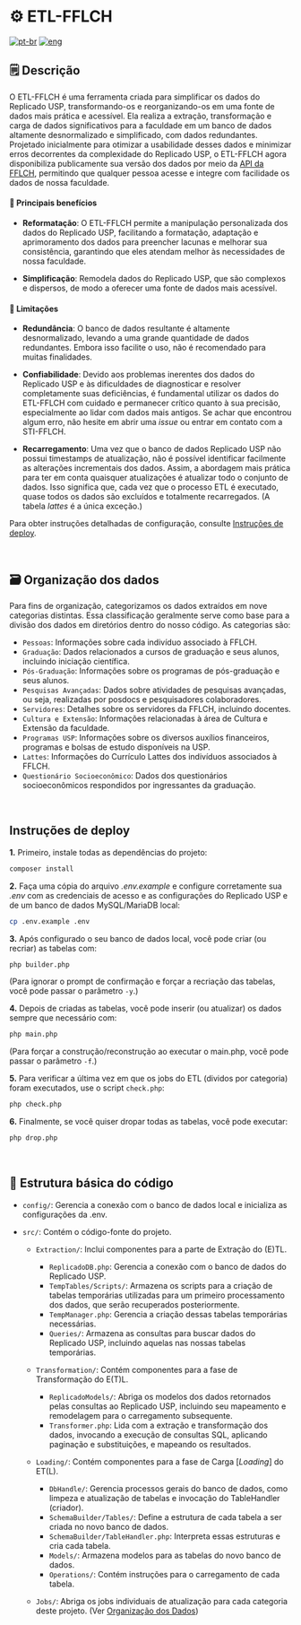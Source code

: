 # ⚙️ ETL-FFLCH

[![pt-br](https://img.shields.io/badge/lang-pt--br-red.svg)](https://github.com/fflch/etl/blob/main/README.md)
[![eng](https://img.shields.io/badge/lang-en-blue.svg)](https://github.com/fflch/etl/blob/main/README.eng.md)

## 🗒️ Descrição

O ETL-FFLCH é uma ferramenta criada para simplificar os dados do Replicado USP, transformando-os e reorganizando-os em uma fonte de dados mais prática e acessível. Ela realiza a extração, transformação e carga de dados significativos para a faculdade em um banco de dados altamente desnormalizado e simplificado, com dados redundantes. Projetado inicialmente para otimizar a usabilidade desses dados e minimizar erros decorrentes da complexidade do Replicado USP, o ETL-FFLCH agora disponibiliza publicamente sua versão dos dados por meio da [API da FFLCH](https://api.fflch.usp.br), permitindo que qualquer pessoa acesse e integre com facilidade os dados de nossa faculdade.

#### 🌟 Principais benefícios

- **Reformatação**: O ETL-FFLCH permite a manipulação personalizada dos dados do Replicado USP, facilitando a formatação, adaptação e aprimoramento dos dados para preencher lacunas e melhorar sua consistência, garantindo que eles atendam melhor às necessidades de nossa faculdade.

- **Simplificação**: Remodela dados do Replicado USP, que são complexos e dispersos, de modo a oferecer uma fonte de dados mais acessível.


#### 🚧 Limitações

 - **Redundância**: O banco de dados resultante é altamente desnormalizado, levando a uma grande quantidade de dados redundantes. Embora isso facilite o uso, não é recomendado para muitas finalidades.

 - **Confiabilidade**: Devido aos problemas inerentes dos dados do Replicado USP e às dificuldades de diagnosticar e resolver completamente suas deficiências, é fundamental utilizar os dados do ETL-FFLCH com cuidado e permanecer crítico quanto à sua precisão, especialmente ao lidar com dados mais antigos. Se achar que encontrou algum erro, não hesite em abrir uma *issue* ou entrar em contato com a STI-FFLCH.
 
 - **Recarregamento**: Uma vez que o banco de dados Replicado USP não possui timestamps de atualização, não é possível identificar facilmente as alterações incrementais dos dados. Assim, a abordagem mais prática para ter em conta quaisquer atualizações é atualizar todo o conjunto de dados. Isso significa que, cada vez que o processo ETL é executado, quase todos os dados são excluídos e totalmente recarregados. (A tabela *lattes* é a única exceção.)

 Para obter instruções detalhadas de configuração, consulte [Instruções de deploy](#instruções-de-deploy).

<br>

## 🗃️ Organização dos dados

Para fins de organização, categorizamos os dados extraídos em nove categorias distintas. Essa classificação geralmente serve como base para a divisão dos dados em diretórios dentro do nosso código. As categorias são:

- `Pessoas`: Informações sobre cada indivíduo associado à FFLCH.
- `Graduação`: Dados relacionados a cursos de graduação e seus alunos, incluindo iniciação científica.
- `Pós-Graduação`: Informações sobre os programas de pós-graduação e seus alunos.
- `Pesquisas Avançadas`: Dados sobre atividades de pesquisas avançadas, ou seja, realizadas por posdocs e pesquisadores colaboradores.
- `Servidores`: Detalhes sobre os servidores da FFLCH, incluindo docentes.
- `Cultura e Extensão`: Informações relacionadas à área de Cultura e Extensão da faculdade.
- `Programas USP`: Informações sobre os diversos auxílios financeiros, programas e bolsas de estudo disponíveis na USP.
- `Lattes`: Informações do Currículo Lattes dos indivíduos associados à FFLCH.
- `Questionário Socioeconômico`: Dados dos questionários socioeconômicos respondidos por ingressantes da graduação.

<br>

## Instruções de deploy

**1.** Primeiro, instale todas as dependências do projeto:

```sh
composer install
```

**2.** Faça uma cópia do arquivo *.env.example* e configure corretamente sua *.env* com as credenciais de acesso e as configurações do Replicado USP e de um banco de dados MySQL/MariaDB local:

```sh
cp .env.example .env
```

**3.** Após configurado o seu banco de dados local, você pode criar (ou recriar) as tabelas com:

```sh
php builder.php
```

(Para ignorar o prompt de confirmação e forçar a recriação das tabelas, você pode passar o parâmetro `-y`.)

**4.** Depois de criadas as tabelas, você pode inserir (ou atualizar) os dados sempre que necessário com:

```sh
php main.php
```

(Para forçar a construção/reconstrução ao executar o main.php, você pode passar o parâmetro `-f`.)

**5.** Para verificar a última vez em que os jobs do ETL (dividos por categoria) foram executados, use o script `check.php`:

```sh
php check.php
```

**6.** Finalmente, se você quiser dropar todas as tabelas, você pode executar:

```sh
php drop.php
```

<br>

## 🧩 Estrutura básica do código

- `config/`: Gerencia a conexão com o banco de dados local e inicializa as configurações da .env.
- `src/`: Contém o código-fonte do projeto.
    
    - `Extraction/`: Inclui componentes para a parte de Extração do (E)TL.
        - `ReplicadoDB.php`: Gerencia a conexão com o banco de dados do Replicado USP.
        - `TempTables/Scripts/`: Armazena os scripts para a criação de tabelas temporárias utilizadas para um primeiro processamento dos dados, que serão recuperados posteriormente.
        - `TempManager.php`: Gerencia a criação dessas tabelas temporárias necessárias.
        - `Queries/`: Armazena as consultas para buscar dados do Replicado USP, incluindo aquelas nas nossas tabelas temporárias.
    
    - `Transformation/`: Contém componentes para a fase de Transformação do E(T)L.
        - `ReplicadoModels/`: Abriga os modelos dos dados retornados pelas consultas ao Replicado USP, incluindo seu mapeamento e remodelagem para o carregamento subsequente.
        - `Transformer.php`: Lida com a extração e transformação dos dados, invocando a execução de consultas SQL, aplicando paginação e substituições, e mapeando os resultados.

    - `Loading/`: Contém componentes para a fase de Carga [*Loading*] do ET(L).
        - `DbHandle/`: Gerencia processos gerais do banco de dados, como limpeza e atualização de tabelas e invocação do TableHandler (criador).
        - `SchemaBuilder/Tables/`: Define a estrutura de cada tabela a ser criada no novo banco de dados.
        - `SchemaBuilder/TableHandler.php`: Interpreta essas estruturas e cria cada tabela.
        - `Models/`: Armazena modelos para as tabelas do novo banco de dados.
        - `Operations/`: Contém instruções para o carregamento de cada tabela.

    - `Jobs/`: Abriga os jobs individuais de atualização para cada categoria deste projeto. (Ver [Organização dos Dados](#️-organização-dos-dados))